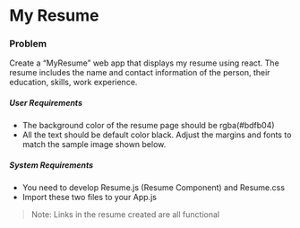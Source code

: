 # My Resume

### Problem
Create a “MyResume” web app that displays my resume using react. The resume includes the name and contact information of the person, their education, skills, work experience.

##### User Requirements
- The background color of the resume page should be rgba(#bdfb04)
- All the text should be default color black.
 Adjust the margins and fonts to match the sample image shown below.


##### System Requirements
- You need to develop Resume.js (Resume Component) and Resume.css
- Import these two files to your App.js

> Note: Links in the resume created are all functional
